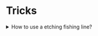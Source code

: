 # Tricks

<details>
  <summary>How to use a etching fishing line?</summary>

Turn on emotionally and return back an interlocutor to a normal emotional state. Firstly, need to demonstrate emotionally that you understand the person and after that return him in normal state.

</details>
